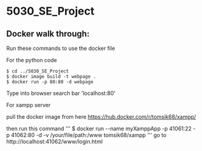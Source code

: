 # 5030_SE_Project
## Docker walk through:
Run these commands to use the docker file

For the python code
```
$ cd ../5030_SE_Project
$ docker image build -t webpage .
$ docker run -p 80:80 -d webpage
```
Type into browser search bar 'localhost:80'

For xampp server

pull the docker image from here https://hub.docker.com/r/tomsik68/xampp/

then run this command
'''
$ docker run --name myXamppApp -p 41061:22 -p 41062:80 -d -v /your/file/path:/www tomsik68/xampp
'''
go to http://localhost:41062/www/login.html 
